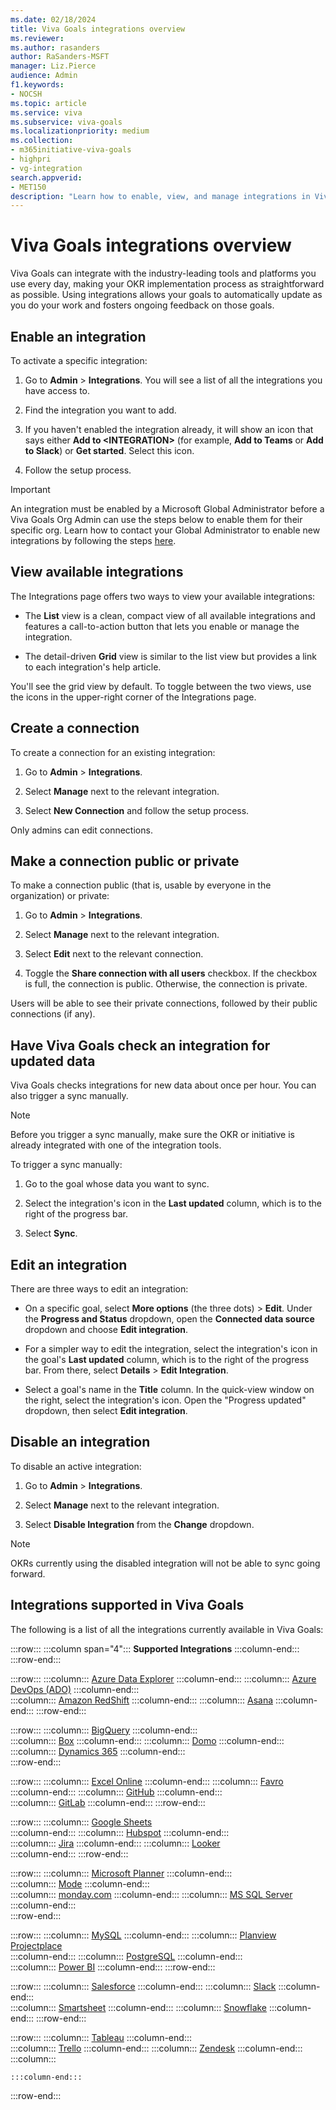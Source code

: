 ```yaml
---
ms.date: 02/18/2024
title: Viva Goals integrations overview
ms.reviewer: 
ms.author: rasanders
author: RaSanders-MSFT
manager: Liz.Pierce
audience: Admin
f1.keywords:
- NOCSH
ms.topic: article
ms.service: viva
ms.subservice: viva-goals
ms.localizationpriority: medium
ms.collection:  
- m365initiative-viva-goals
- highpri
- vg-integration
search.appverid:
- MET150
description: "Learn how to enable, view, and manage integrations in Viva Goals, as well as how to create and manage connections for those integrations."
---
```


# Viva Goals integrations overview

Viva Goals can integrate with the industry-leading tools and platforms you use every day, making your OKR implementation process as straightforward as possible. Using integrations allows your goals to automatically update as you do your work and fosters ongoing feedback on those goals.

## Enable an integration

To activate a specific integration:

1. Go to **Admin** > **Integrations**. You will see a list of all the integrations you have access to.

1. Find the integration you want to add.

1. If you haven't enabled the integration already, it will show an icon that says either **Add to \<INTEGRATION>** (for example, **Add to Teams** or **Add to Slack**) or **Get started**. Select this icon. <!--Editor's Note: Learn whether there is a difference between Add to and Get started.-->

1. Follow the setup process.

> [!IMPORTANT]
> An integration must be enabled by a Microsoft Global Administrator before a Viva Goals Org Admin can use the steps below to enable them for their specific org. Learn how to contact your Global Administrator to enable new integrations by following the steps [here](vg-integrations-administration-overview.md).

## View available integrations

The Integrations page offers two ways to view your available integrations:

- The **List** view is a clean, compact view of all available integrations and features a call-to-action button that lets you enable or manage the integration.

- The detail-driven **Grid** view is similar to the list view but provides a link to each integration's help article.

You'll see the grid view by default. <!--Editor's Note: Is this true?--> To toggle between the two views, use the icons in the upper-right corner of the Integrations page.

## Create a connection

To create a connection for an existing integration:

1. Go to **Admin** > **Integrations**.

1. Select **Manage** next to the relevant integration.

1. Select **New Connection** and follow the setup process.

Only admins can edit connections.

## Make a connection public or private

To make a connection public (that is, usable by everyone in the organization) or private:

1. Go to **Admin** > **Integrations**.

1. Select **Manage** next to the relevant integration.

1. Select **Edit** next to the relevant connection.

1. Toggle the **Share connection with all users** checkbox. If the checkbox is full, the connection is public. Otherwise, the connection is private.

 Users will be able to see their private connections, followed by their public connections (if any).

## Have Viva Goals check an integration for updated data

Viva Goals checks integrations for new data about once per hour. You can also trigger a sync manually.

> [!NOTE]
> Before you trigger a sync manually, make sure the OKR or initiative is already integrated with one of the integration tools.

To trigger a sync manually:

1. Go to the goal whose data you want to sync.

1. Select the integration's icon in the **Last updated** column, which is to the right of the progress bar.

1. Select **Sync**.

## Edit an integration

There are three ways to edit an integration:

- On a specific goal, select **More options** (the three dots) > **Edit**. Under the **Progress and Status** dropdown, open the **Connected data source** dropdown and choose **Edit integration**.

- For a simpler way to edit the integration, select the integration's icon in the goal's **Last updated** column, which is to the right of the progress bar. From there, select **Details** > **Edit Integration**.

- Select a goal's name in the **Title** column. In the quick-view window on the right, select the integration's icon. Open the "Progress updated" dropdown, then select **Edit integration**.

## Disable an integration

To disable an active integration:

1. Go to **Admin** > **Integrations**.

1. Select **Manage** next to the relevant integration.

1. Select **Disable Integration** from the **Change** dropdown.

> [!NOTE]
> OKRs currently using the disabled integration will not be able to sync going forward.

## Integrations supported in Viva Goals

The following is a list of all the integrations currently available in Viva Goals:

:::row:::
   :::column span="4":::
      **Supported Integrations**
    :::column-end:::
:::row-end:::

:::row:::
    :::column:::
      [Azure Data Explorer](azure-data-explorer-integration.md)
    :::column-end:::
    :::column:::
      [Azure DevOps (ADO)](azure-devops-integration.md)
    :::column-end:::  
    :::column:::
      [Amazon RedShift](amazon-redshift-integration.md)
    :::column-end:::
    :::column:::
      [Asana](asana-integration.md)
    :::column-end:::
:::row-end:::

:::row:::
    :::column:::
      [BigQuery](bigquery-integration.md)
    :::column-end:::  
    :::column:::
      [Box](box-integration.md)
    :::column-end:::
    :::column:::
      [Domo](domo-integration.md)
    :::column-end:::
    :::column:::
      [Dynamics 365](dynamics-365-integration.md)
    :::column-end:::  
:::row-end:::

:::row:::
    :::column:::
      [Excel Online](excel-online-integration.md)
    :::column-end:::
   :::column:::
      [Favro](favro-generating-an-api-token.md)  
    :::column-end:::
    :::column:::
      [GitHub](github-integration.md)
    :::column-end:::  
    :::column:::
      [GitLab](gitlab-integration.md)
    :::column-end:::
:::row-end:::

:::row:::
    :::column:::
      [Google Sheets](gsheets-integration.md)  
    :::column-end:::
    :::column:::
      [Hubspot](hubspot-integration.md)
    :::column-end:::  
    :::column:::
      [Jira](jira-integration.md)
    :::column-end:::
    :::column:::
      [Looker](looker-integration.md)  
    :::column-end:::
:::row-end:::

:::row:::
    :::column:::
      [Microsoft Planner](microsoft-planner-integration.md)
    :::column-end:::  
    :::column:::
      [Mode](mode-integration.md)
    :::column-end:::  
    :::column:::
      [monday.com](monday.com-integration.md)
    :::column-end:::
    :::column:::
      [MS SQL Server](ms-sql-server-integration.md)
    :::column-end:::  
:::row-end:::

:::row:::
    :::column:::
      [MySQL](mysql-integration.md)
    :::column-end:::
    :::column:::
      [Planview Projectplace](planview-projectplace-integration.md)  
    :::column-end:::
    :::column:::
      [PostgreSQL](postgresql-integration.md)
    :::column-end:::  
    :::column:::
      [Power BI](power-bi-integration.md)
    :::column-end:::
:::row-end:::

:::row:::
    :::column:::
      [Salesforce](salesforce-integration.md)
    :::column-end:::
    :::column:::
      [Slack](slack-collaborate-with-viva-goals.md)
    :::column-end:::  
    :::column:::
      [Smartsheet](smartsheet-integration.md)
    :::column-end:::
    :::column:::
      [Snowflake](snowflake-integration.md)
    :::column-end:::
:::row-end:::

:::row:::
    :::column:::
      [Tableau](tableau-integration.md)
    :::column-end:::  
    :::column:::
      [Trello](trello-integration.md)
    :::column-end:::
    :::column:::
      [Zendesk](zendesk-integration.md)
    :::column-end:::
    :::column:::

    :::column-end:::
:::row-end:::

